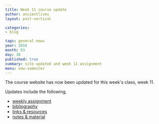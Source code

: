 ```yaml
---
title: Week 11 course update
author: ancientlives
layout: post-vertical

categories:
- blog

tags: general news
year: 2016
month: 03
day: 30
published: true
summary: site updated and week 11 assignment
menu: new-semester
---
```


The course website has now been updated for this week's class, week 11.

Updates include the following,

* [weekly assignment](/weekly_assignment)
* [bibliography](/bibliography)
* [links & resources](/links)
* [notes & material](/notes)

